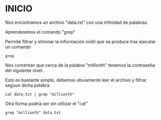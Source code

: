 # INICIO 

Nos encontramos un archivo "data.txt" con una infinidad de palabras.

Aprenderemos el comando "grep"

Permite filtrar y eliminar la información inútil que se produce tras ejecutar un comando

```
grep
```
Nos comentan que cerca de la palabra "millionth" tenemos la contraseña del siguiente nivel.

Esto es bastante simple, debemos obviamente leer el archivo y filtrar seguun dicha palabra

```
cat data.txt | grep "millionth"
```
Otra forma podria ser sin utilizar el "cat"
```
grep "millionth" data.txt
```

